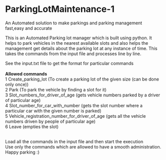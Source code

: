 # ParkingLotMaintenance-1
An Automated solution to make parkings and parking management fast,easy and accurate

This is an Automated Parking lot manager which is built using python. It helps to park vehicles in the nearest available slots and also helps the management get details about the parking lot at any instance of time.
This takes the commands from the input file and processes line by line.

See the input.txt file to get the format for particular commands
<br>
<br>
<b>Allowed commands</b>
<br>
1 Create_parking_lot  (To create a parking lot of the given size (can be done only once)) 
<br>
2 Park  (To park the vehicle by finding a slot for it)
<br>
3 Slot_numbers_for_driver_of_age (gets vehicle numbers parked by a driver of particular age)
<br>
4 Slot_number_for_car_with_number (gets the slot number where a particular car with the given number is parked)
<br>
5 Vehicle_registration_number_for_driver_of_age (gets all the vehicle numbers driven by people of particular age)
<br>
6 Leave  (empties the slot)
<br>
<br>

Load all the commands in the input file and then start the execution
<br>
Use only the commands which are allowed to have a smooth administration. Happy parking :)
